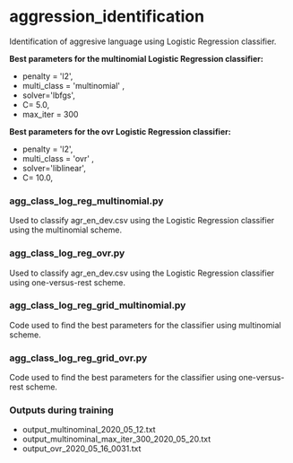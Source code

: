 # aggression_identification
Identification of aggresive language using Logistic Regression classifier.

**Best parameters for the multinomial Logistic Regression classifier:** 
  * penalty = 'l2',
  * multi_class = 'multinomial' ,
  * solver='lbfgs',
  * C= 5.0,
  * max_iter = 300

**Best parameters for the ovr Logistic Regression classifier:** 
  * penalty = 'l2',
  * multi_class = 'ovr' ,
  * solver='liblinear',
  * C= 10.0,

### agg_class_log_reg_multinomial.py 
Used to classify agr_en_dev.csv using the Logistic Regression classifier using the multinomial scheme.

### agg_class_log_reg_ovr.py
Used to classify agr_en_dev.csv using the Logistic Regression classifier using one-versus-rest scheme.

### agg_class_log_reg_grid_multinomial.py
Code used to find the best parameters for the classifier using multinomial scheme. 

### agg_class_log_reg_grid_ovr.py
Code used to find the best parameters for the classifier using one-versus-rest scheme. 

### Outputs during training
  * output_multinominal_2020_05_12.txt
  * output_multinominal_max_iter_300_2020_05_20.txt
  * output_ovr_2020_05_16_0031.txt
